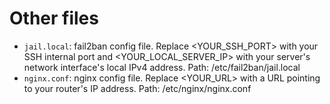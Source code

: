 # Other files
* `jail.local`: fail2ban config file. Replace <YOUR_SSH_PORT> with your SSH internal port and <YOUR_LOCAL_SERVER_IP> with your server's network interface's local IPv4 address. Path: /etc/fail2ban/jail.local
* `nginx.conf`: nginx config file. Replace <YOUR_URL> with a URL pointing to your router's IP address. Path: /etc/nginx/nginx.conf